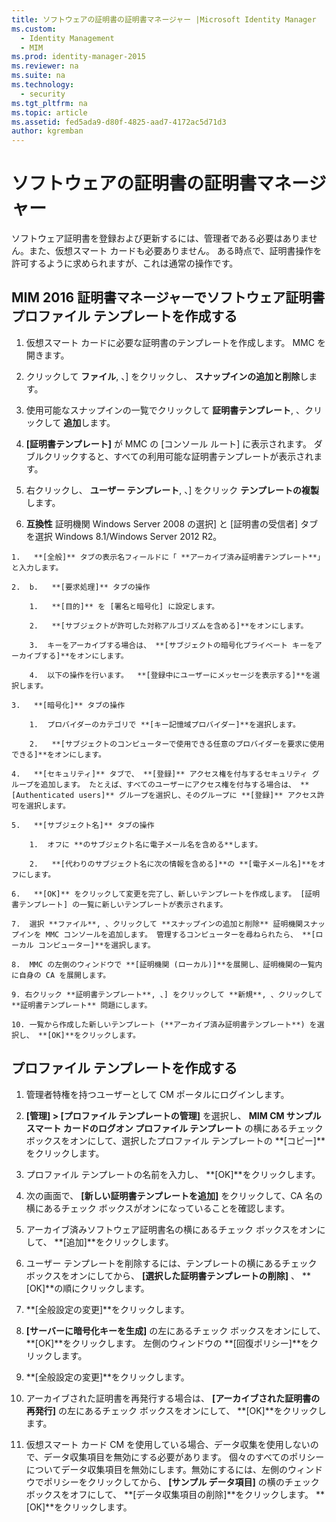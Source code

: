 ```yaml
---
title: ソフトウェアの証明書の証明書マネージャー |Microsoft Identity Manager
ms.custom:
  - Identity Management
  - MIM
ms.prod: identity-manager-2015
ms.reviewer: na
ms.suite: na
ms.technology:
  - security
ms.tgt_pltfrm: na
ms.topic: article
ms.assetid: fed5ada9-d80f-4825-aad7-4172ac5d71d3
author: kgremban
---
```

# ソフトウェアの証明書の証明書マネージャー
ソフトウェア証明書を登録および更新するには、管理者である必要はありません。また、仮想スマート カードも必要ありません。 ある時点で、証明書操作を許可するように求められますが、これは通常の操作です。

## MIM 2016 証明書マネージャーでソフトウェア証明書プロファイル テンプレートを作成する

1.  仮想スマート カードに必要な証明書のテンプレートを作成します。 MMC を開きます。

2.  クリックして **ファイル**, 、] をクリックし、 **スナップインの追加と削除**します。

3.  使用可能なスナップインの一覧でクリックして **証明書テンプレート**, 、クリックして **追加**します。

4.  **[証明書テンプレート]** が MMC の [コンソール ルート] に表示されます。 ダブルクリックすると、すべての利用可能な証明書テンプレートが表示されます。

5.  右クリックし、 **ユーザー テンプレート**, 、] をクリック **テンプレートの複製**します。

6.   **互換性** 証明機関 Windows Server 2008 の選択] と [証明書の受信者] タブを選択 Windows 8.1/Windows Server 2012 R2。

    1.   **[全般]** タブの表示名フィールドに「 **アーカイブ済み証明書テンプレート**」と入力します。

    2.  b.   **[要求処理]** タブの操作

        1.   **[目的]** を [署名と暗号化] に設定します。

        2.   **[サブジェクトが許可した対称アルゴリズムを含める]**をオンにします。

        3.  キーをアーカイブする場合は、 **[サブジェクトの暗号化プライベート キーをアーカイブする]**をオンにします。

        4.  以下の操作を行います。  **[登録中にユーザーにメッセージを表示する]**を選択します。

    3.   **[暗号化]** タブの操作

        1.  プロバイダーのカテゴリで **[キー記憶域プロバイダー]**を選択します。

        2.   **[サブジェクトのコンピューターで使用できる任意のプロバイダーを要求に使用できる]**をオンにします。

    4.   **[セキュリティ]** タブで、 **[登録]** アクセス権を付与するセキュリティ グループを追加します。 たとえば、すべてのユーザーにアクセス権を付与する場合は、 **[Authenticated users]** グループを選択し、そのグループに **[登録]** アクセス許可を選択します。

    5.   **[サブジェクト名]** タブの操作

        1.  オフに **のサブジェクト名に電子メール名を含める**します。

        2.   **[代わりのサブジェクト名に次の情報を含める]**の **[電子メール名]**をオフにします。

    6.   **[OK]** をクリックして変更を完了し、新しいテンプレートを作成します。 [証明書テンプレート] の一覧に新しいテンプレートが表示されます。

    7.  選択 **ファイル**, 、クリックして **スナップインの追加と削除** 証明機関スナップインを MMC コンソールを追加します。 管理するコンピューターを尋ねられたら、 **[ローカル コンピューター]**を選択します。

    8.  MMC の左側のウィンドウで **[証明機関 (ローカル)]**を展開し、証明機関の一覧内に自身の CA を展開します。

    9. 右クリック **証明書テンプレート**, 、] をクリックして **新規**, 、クリックして **証明書テンプレート** 問題にします。

    10. 一覧から作成した新しいテンプレート (**アーカイブ済み証明書テンプレート**) を選択し、 **[OK]**をクリックします。

## プロファイル テンプレートを作成する

1.  管理者特権を持つユーザーとして CM ポータルにログインします。

2.   **[管理] &gt; [プロファイル テンプレートの管理]** を選択し、 **MIM CM サンプル スマート カードのログオン プロファイル テンプレート** の横にあるチェック ボックスをオンにして、選択したプロファイル テンプレートの **[コピー]**をクリックします。

3.  プロファイル テンプレートの名前を入力し、 **[OK]**をクリックします。

4.  次の画面で、 **[新しい証明書テンプレートを追加]** をクリックして、CA 名の横にあるチェック ボックスがオンになっていることを確認します。

5.  アーカイブ済みソフトウェア証明書名の横にあるチェック ボックスをオンにして、 **[追加]**をクリックします。

6.  ユーザー テンプレートを削除するには、テンプレートの横にあるチェック ボックスをオンにしてから、 **[選択した証明書テンプレートの削除]** 、 **[OK]**の順にクリックします。

7.   **[全般設定の変更]**をクリックします。

8.   **[サーバーに暗号化キーを生成]** の左にあるチェック ボックスをオンにして、 **[OK]**をクリックします。 左側のウィンドウの **[回復ポリシー]**をクリックします。

9.  **[全般設定の変更]**をクリックします。

10. アーカイブされた証明書を再発行する場合は、 **[アーカイブされた証明書の再発行]** の左にあるチェック ボックスをオンにして、 **[OK]**をクリックします。

11. 仮想スマート カード CM を使用している場合、データ収集を使用しないので、データ収集項目を無効にする必要があります。 個々のすべてのポリシーについてデータ収集項目を無効にします。無効にするには、左側のウィンドウでポリシーをクリックしてから、 **[サンプル データ項目]** の横のチェック ボックスをオフにして、 **[データ収集項目の削除]**をクリックします。  **[OK]**をクリックします。


<!--HONumber=Mar16_HO3-->



